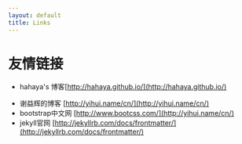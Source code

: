 ```yaml
---
layout: default
title: Links
---
```



<div class="container links">
	<h1>友情链接</h1>	

* hahaya's 博客[http://hahaya.github.io/](http://hahaya.github.io/) 
- 谢益辉的博客 [http://yihui.name/cn/](http://yihui.name/cn/) 
- bootstrap中文网 [http://www.bootcss.com/](http://yihui.name/cn/)
- jekyll官网 [http://jekyllrb.com/docs/frontmatter/](http://jekyllrb.com/docs/frontmatter/)
</div>